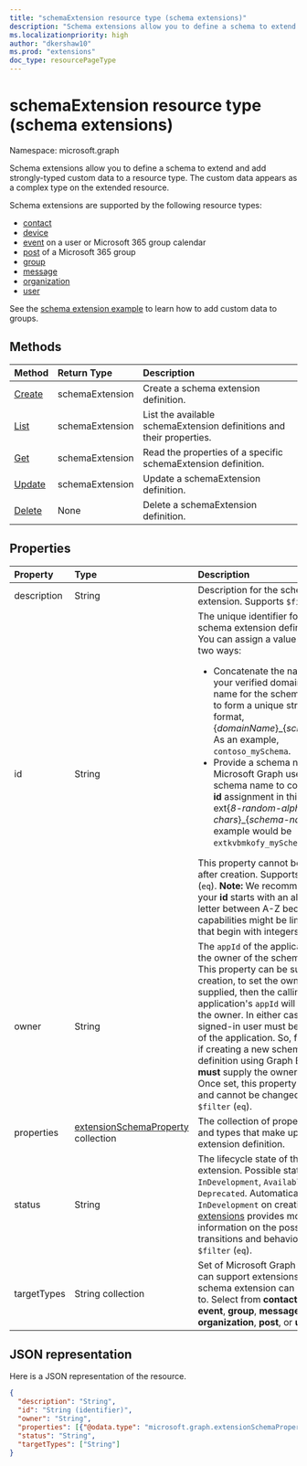 ```yaml
---
title: "schemaExtension resource type (schema extensions)"
description: "Schema extensions allow you to define a schema to extend and add strongly-typed custom data to a resource type. The custom data appears as a complex type on the extended resource. "
ms.localizationpriority: high
author: "dkershaw10"
ms.prod: "extensions"
doc_type: resourcePageType
---
```


# schemaExtension resource type (schema extensions)

Namespace: microsoft.graph

Schema extensions allow you to define a schema to extend and add strongly-typed custom data to a resource type. The custom data appears as a complex type on the extended resource. 

Schema extensions are supported by the following resource types:

- [contact](contact.md)
- [device](device.md)
- [event](event.md) on a user or Microsoft 365 group calendar
- [post](post.md) of a Microsoft 365 group
- [group](group.md)
- [message](message.md) 
- [organization](organization.md)
- [user](user.md)

See the [schema extension example](/graph/extensibility-schema-groups) to learn how to add custom data to groups.

## Methods

| Method		   | Return Type	|Description|
|:---------------|:--------|:----------|
|[Create](../api/schemaextension-post-schemaextensions.md) | schemaExtension |Create a schema extension definition.|
|[List](../api/schemaextension-list.md) | schemaExtension |List the available schemaExtension definitions and their properties.|
|[Get](../api/schemaextension-get.md) | schemaExtension |Read the properties of a specific schemaExtension definition.|
|[Update](../api/schemaextension-update.md) | schemaExtension	|Update a schemaExtension definition. |
|[Delete](../api/schemaextension-delete.md) | None |Delete a schemaExtension definition. |

## Properties
| Property	   | Type	|Description|
|:---------------|:--------|:----------|
|description|String|Description for the schema extension. Supports `$filter` (`eq`).|
|id|String|The unique identifier for the schema extension definition. <br>You can assign a value in one of two ways: <ul><li>Concatenate the name of one of your verified domains with a name for the schema extension to form a unique string in this format, \{_&#65279;domainName_\}\_\{_&#65279;schemaName_\}. As an example, `contoso_mySchema`. </li><li>Provide a schema name, and let Microsoft Graph use that schema name to complete the **id** assignment in this format: ext\{_&#65279;8-random-alphanumeric-chars_\}\_\{_&#65279;schema-name_\}. An example would be `extkvbmkofy_mySchema`.</li></ul>This property cannot be changed after creation. Supports `$filter` (`eq`). **Note:** We recommend that your **id** starts with an alphabetic letter between A-Z because query capabilities might be limited for IDs that begin with integers. |
|owner|String|The `appId` of the application that is the owner of the schema extension. This property can be supplied on creation, to set the owner.  If not supplied, then the calling application's `appId` will be set as the owner. In either case, the signed-in user must be the owner of the application. So, for example, if creating a new schema extension definition using Graph Explorer, you **must** supply the owner property. Once set, this property is read-only and cannot be changed. Supports `$filter` (`eq`).| 
|properties|[extensionSchemaProperty](extensionschemaproperty.md) collection|The collection of property names and types that make up the schema extension definition.|
|status|String|The lifecycle state of the schema extension. Possible states are `InDevelopment`, `Available`, and `Deprecated`. Automatically set to `InDevelopment` on creation. [Schema extensions](/graph/extensibility-overview#schema-extensions) provides more information on the possible state transitions and behaviors. Supports `$filter` (`eq`).|
|targetTypes|String collection|Set of Microsoft Graph types (that can support extensions) that the schema extension can be applied to. Select from **contact**, **device**, **event**, **group**, **message**, **organization**, **post**, or **user**.|

## JSON representation

Here is a JSON representation of the resource.

<!--{
  "blockType": "resource",
  "optionalProperties": [],
  "baseType": "microsoft.graph.entity",
  "@odata.type": "microsoft.graph.schemaExtension"
}-->

```json
{
  "description": "String",
  "id": "String (identifier)",
  "owner": "String",
  "properties": [{"@odata.type": "microsoft.graph.extensionSchemaProperty"}],
  "status": "String",
  "targetTypes": ["String"]
}

```

<!-- uuid: 8fcb5dbc-d5aa-4681-8e31-b001d5168d79
2015-10-25 14:57:30 UTC -->
<!-- {
  "type": "#page.annotation",
  "description": "schemaExtension resource",
  "keywords": "",
  "section": "documentation",
  "tocPath": ""
}-->

